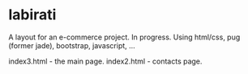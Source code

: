 # labirati
A layout for an e-commerce project. In progress.
Using html/css, pug (former jade), bootstrap, javascript, ...

index3.html - the main page.
index2.html - contacts page.
